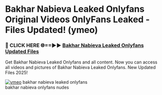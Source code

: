 # Bakhar Nabieva Leaked Onlyfans Original Videos 0nlyFans Leaked - Files Updated! (ymeo)

<h3>🔴 CLICK HERE 🌐==►► <a href="https://tinyurl.com/x26r9saj" rel="nofollow">Bakhar Nabieva Leaked Onlyfans Updated Files</a></h3>

Get Bakhar Nabieva Leaked Onlyfans and all content. Now you can access all videos and pictures of Bakhar Nabieva Leaked Onlyfans. New Updated Files 2025!

[![ymeo](https://i.imgur.com/LkgZPqh.gif)](https://tinyurl.com/x26r9saj)
bakhar nabieva leaked onlyfans<br>
bakhar nabieva onlyfans nudes